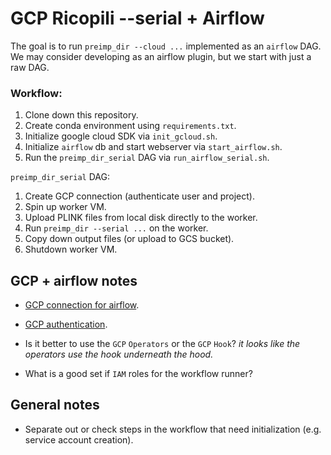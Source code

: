 # GCP Ricopili --serial + Airflow

The goal is to run `preimp_dir --cloud ...` implemented as an `airflow` DAG. We may consider developing as an airflow plugin, but we start with just a raw DAG.  

### Workflow:  
  1. Clone down this repository.   
  2. Create conda environment using `requirements.txt`.  
  3. Initialize google cloud SDK via `init_gcloud.sh`.
  4. Initialize `airflow` db and start webserver via `start_airflow.sh`.  
  5. Run the `preimp_dir_serial` DAG via `run_airflow_serial.sh`.  

`preimp_dir_serial` DAG:
  1. Create GCP connection (authenticate user and project).
  2. Spin up worker VM.
  3. Upload PLINK files from local disk directly to the worker.
  4. Run `preimp_dir --serial ...` on the worker.
  5. Copy down output files (or upload to GCS bucket).
  6. Shutdown worker VM.

## GCP + airflow notes

 - [GCP connection for airflow](https://airflow.apache.org/howto/manage-connections.html#google-cloud-platform).  
 - [GCP authentication](https://google-auth.readthedocs.io/en/latest/reference/google.auth.html#google.auth.default). 
  
 - Is it better to use the `GCP` `Operators` or the `GCP` `Hook`? _it looks like the operators use the hook underneath the hood._  

 - What is a good set if `IAM` roles for the workflow runner?

## General notes
 
  - Separate out or check steps in the workflow that need initialization (e.g. service account creation).


